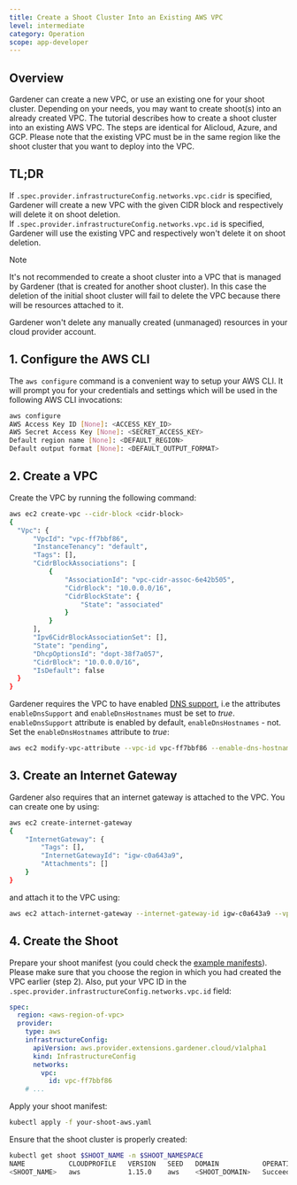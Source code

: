 ```yaml
---
title: Create a Shoot Cluster Into an Existing AWS VPC
level: intermediate
category: Operation
scope: app-developer
---
```


## Overview

Gardener can create a new VPC, or use an existing one for your shoot cluster. Depending on your needs, you may want to create shoot(s) into an already created VPC. 
The tutorial describes how to create a shoot cluster into an existing AWS VPC. The steps are identical for Alicloud, Azure, and GCP. Please note that the existing VPC must be in the same region like the shoot cluster that you want to deploy into the VPC.

## TL;DR

If `.spec.provider.infrastructureConfig.networks.vpc.cidr` is specified, Gardener will create a new VPC with the given CIDR block and respectively will delete it on shoot deletion.  
If `.spec.provider.infrastructureConfig.networks.vpc.id` is specified, Gardener will use the existing VPC and respectively won't delete it on shoot deletion.

> [!NOTE]
> It's not recommended to create a shoot cluster into a VPC that is managed by Gardener (that is created for another shoot cluster). In this case the deletion of the initial shoot cluster will fail to delete the VPC because there will be resources attached to it.

Gardener won't delete any manually created (unmanaged) resources in your cloud provider account.

## 1. Configure the AWS CLI

The `aws configure` command is a convenient way to setup your AWS CLI. It will prompt you for your credentials and settings which will be used in the following AWS CLI invocations:

```bash
aws configure
AWS Access Key ID [None]: <ACCESS_KEY_ID>
AWS Secret Access Key [None]: <SECRET_ACCESS_KEY>
Default region name [None]: <DEFAULT_REGION>
Default output format [None]: <DEFAULT_OUTPUT_FORMAT>
```

## 2. Create a VPC

Create the VPC by running the following command:

```bash
aws ec2 create-vpc --cidr-block <cidr-block>
{
  "Vpc": {
      "VpcId": "vpc-ff7bbf86",
      "InstanceTenancy": "default",
      "Tags": [],
      "CidrBlockAssociations": [
          {
              "AssociationId": "vpc-cidr-assoc-6e42b505",
              "CidrBlock": "10.0.0.0/16",
              "CidrBlockState": {
                  "State": "associated"
              }
          }
      ],
      "Ipv6CidrBlockAssociationSet": [],
      "State": "pending",
      "DhcpOptionsId": "dopt-38f7a057",
      "CidrBlock": "10.0.0.0/16",
      "IsDefault": false
  }
}
```

Gardener requires the VPC to have enabled [DNS support](https://docs.aws.amazon.com/vpc/latest/userguide/vpc-dns.html), i.e the attributes `enableDnsSupport` and `enableDnsHostnames` must be set to *true*. `enableDnsSupport` attribute is enabled by default, `enableDnsHostnames` - not. Set the `enableDnsHostnames` attribute to *true*:

```bash
aws ec2 modify-vpc-attribute --vpc-id vpc-ff7bbf86 --enable-dns-hostnames
```

## 3. Create an Internet Gateway

Gardener also requires that an internet gateway is attached to the VPC. You can create one by using:

```bash
aws ec2 create-internet-gateway
{
    "InternetGateway": {
        "Tags": [],
        "InternetGatewayId": "igw-c0a643a9",
        "Attachments": []
    }
}
```

and attach it to the VPC using:

```bash
aws ec2 attach-internet-gateway --internet-gateway-id igw-c0a643a9 --vpc-id vpc-ff7bbf86
```

## 4. Create the Shoot

Prepare your shoot manifest (you could check the [example manifests](https://github.com/gardener/gardener/tree/master/example)). Please make sure that you choose the region in which you had created the VPC earlier (step 2). Also, put your VPC ID in the `.spec.provider.infrastructureConfig.networks.vpc.id` field:

```yaml
spec:
  region: <aws-region-of-vpc>
  provider:
    type: aws
    infrastructureConfig:
      apiVersion: aws.provider.extensions.gardener.cloud/v1alpha1
      kind: InfrastructureConfig
      networks:
        vpc:
          id: vpc-ff7bbf86
    # ...
```

Apply your shoot manifest:

```bash
kubectl apply -f your-shoot-aws.yaml
```

Ensure that the shoot cluster is properly created:

```bash
kubectl get shoot $SHOOT_NAME -n $SHOOT_NAMESPACE
NAME           CLOUDPROFILE   VERSION   SEED   DOMAIN           OPERATION   PROGRESS   APISERVER   CONTROL   NODES   SYSTEM   AGE
<SHOOT_NAME>   aws            1.15.0    aws    <SHOOT_DOMAIN>   Succeeded   100        True        True      True    True     20m
```
